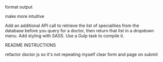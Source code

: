 format output

make more intuitive

Add an additional API call to retrieve the list of specialities from the database before you query for a doctor, then return that list in a dropdown menu.
Add styling with SASS. Use a Gulp task to compile it.

README INSTRUCTIONS


refactor doctor js so it's not repeating myself
clear form and page on submit

